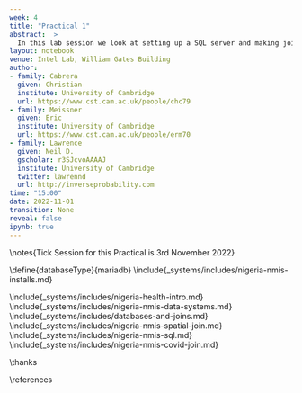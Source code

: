 ```yaml
---
week: 4
title: "Practical 1"
abstract:  >
  In this lab session we look at setting up a SQL server and making joins between different data sets.
layout: notebook
venue: Intel Lab, William Gates Building
author:
- family: Cabrera
  given: Christian
  institute: University of Cambridge
  url: https://www.cst.cam.ac.uk/people/chc79
- family: Meissner
  given: Eric
  institute: University of Cambridge
  url: https://www.cst.cam.ac.uk/people/erm70
- family: Lawrence
  given: Neil D.
  gscholar: r3SJcvoAAAAJ
  institute: University of Cambridge
  twitter: lawrennd
  url: http://inverseprobability.com
time: "15:00"
date: 2022-11-01
transition: None
reveal: false
ipynb: true
---
```



\notes{Tick Session for this Practical is 3rd November 2022}

\define{databaseType}{mariadb}
\include{_systems/includes/nigeria-nmis-installs.md}

\include{_systems/includes/nigeria-health-intro.md}
\include{_systems/includes/nigeria-nmis-data-systems.md}
\include{_systems/includes/databases-and-joins.md}
\include{_systems/includes/nigeria-nmis-spatial-join.md}
\include{_systems/includes/nigeria-nmis-sql.md}
\include{_systems/includes/nigeria-nmis-covid-join.md}



\thanks

\references
